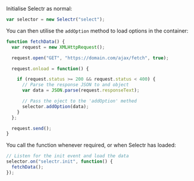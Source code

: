 Initialise Selectr as normal:

```javascript
var selector = new Selectr("select");
```

You can then utilise the `addOption` method to load options in the container:

```javascript
function fetchData() {
  var request = new XMLHttpRequest();

  request.open("GET", "https://domain.com/ajax/fetch", true);

  request.onload = function() {

    if (request.status >= 200 && request.status < 400) {
      // Parse the response JSON to and object
      var data = JSON.parse(request.responseText);

      // Pass the oject to the 'addOption' methed
      selector.addOption(data);
    }
  };

  request.send();
}
```

You call the function whenever required, or when Selectr has loaded:
```javascript
// Listen for the init event and load the data
selector.on("selectr.init", function() {
  fetchData();
});
```